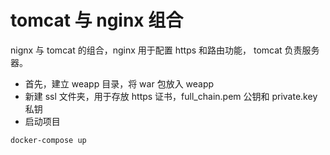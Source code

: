 # tomcat 与 nginx 组合

nignx 与 tomcat 的组合，nginx 用于配置 https 和路由功能， tomcat 负责服务器。
+ 首先，建立 weapp 目录，将 war 包放入 weapp
+ 新建 ssl 文件夹，用于存放 https 证书，full_chain.pem 公钥和 private.key 私钥
+ 启动项目

```
docker-compose up
```